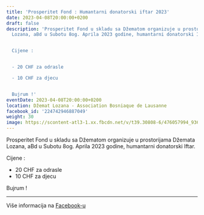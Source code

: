 ```yaml
---
title: 'Prosperitet Fond : Humantarni donatorski iftar 2023'
date: 2023-04-08T20:00:00+0200
draft: false
description: 'Prosperitet Fond u skladu sa Džematom organizuje u prostorijama Džemata
  Lozana, aBd u Subotu 8og. Aprila 2023 godine, humantarni donatorski Iftar.


  Cijene :


  - 20 CHF za odrasle

  - 10 CHF za djecu


  Bujrum !'
eventDate: 2023-04-08T20:00:00+0200
location: Džemat Lozana - Association Bosniaque de Lausanne
facebook_id: '224742946887049'
weight: 30
image: https://scontent-atl3-1.xx.fbcdn.net/v/t39.30808-6/476057994_936635281930405_1135964331823661885_n.jpg?_nc_cat=106&ccb=1-7&_nc_sid=9e60e4&_nc_ohc=9X9aogwGpn4Q7kNvwFXbFm_&_nc_oc=AdnWir1sW5ubIZI9W_bDZv2bggvaoakXlF6OK7cu43mTBhYu40Zph8DhJIfx84HkXVw&_nc_zt=23&_nc_ht=scontent-atl3-1.xx&edm=ABTKTjYEAAAA&_nc_gid=oiW_ZQxKF5eFvRpJ-6kK3Q&oh=00_AfeRTI2j-kig8t0UX9hXMasHJtbBOu9U9SBy8zocaUVDyQ&oe=68F0F37D
---
```


Prosperitet Fond u skladu sa Džematom organizuje u prostorijama Džemata Lozana, aBd u Subotu 8og. Aprila 2023 godine, humantarni donatorski Iftar.

Cijene :

- 20 CHF za odrasle
- 10 CHF za djecu

Bujrum !

---

Više informacija na [Facebook-u](https://facebook.com/events/224742946887049)